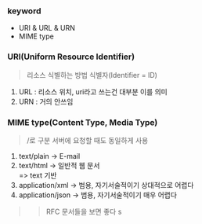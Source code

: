 ### keyword
- URI & URL & URN
- MIME type

### URI(Uniform Resource Identifier)
> 리소스 식별하는 방법
> 식별자(Identifier = ID)
1. URL : 리소스 위치, uri라고 쓰는건 대부분 이를 의미
2. URN : 거의 안쓰임

### MIME type(Content Type, Media Type)
> /로 구분
> 서버에 요청할 때도 동일하게 사용
1. text/plain -> E-mail
2. text/html -> 일반적 웹 문서<br/>
=> text 기반
3. application/xml -> 범용, 자기서술적이기 상대적으로 어렵다
4. application/json -> 범용, 자기서술적이기 매우 어렵다<br/>
>> RFC 문서들을 보면 좋다
s
